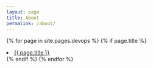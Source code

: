 ```yaml
---
layout: page
title: About
permalink: /about/
---
```


{% for page in site.pages.devops %} {% if page.title %}
<li><a href="{{ page.url | prepend: site.baseurl }}">{{ page.title }}</a></li>
{% endif %} {% endfor %}